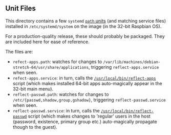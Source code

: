 ## Unit Files

This directory contains a few `systemd` [`path` units](https://blog.andrewkeech.com/posts/170809_path.html) (and matching service files) installed in
`/etc/systemd/system` on the image (in the 32-bit Raspbian OS).

For a production-quality release, these should probably be packaged. They are
included here for ease of reference.

The files are:
* <a id="reflect-apps-path"></a>`refect-apps.path`: watches for changes to `/var/lib/machines/debian-stretch-64/usr/share/applications`, triggering `reflect-apps.service` when seen.
* <a id="reflect-apps-service"></a>`refect-apps.service`: in turn, calls the [`/usr/local/bin/reflect-apps`](https://github.com/sakaki-/raspbian-nspawn-64/tree/master/usr-local-bin#reflect-apps) script (which makes installed 64-bit apps auto-magically appear in the 32-bit main menu).
* <a id="reflect-passwd-path"></a>`reflect-passwd.path`: watches for changes to `/etc/{passwd,shadow,group,gshadow}`, triggering `reflect-passwd.service` when seen.
* <a id="reflect-passwd-service"></a>`reflect-passwd.service`: in turn, calls the [`/usr/local/bin/reflect-passwd`](https://github.com/sakaki-/raspbian-nspawn-64/tree/master/usr-local-bin#reflect-passwd) script (which makes changes to 'regular' users in the host (password, existence, primary group etc.) auto-magically propagate though to the guest).
